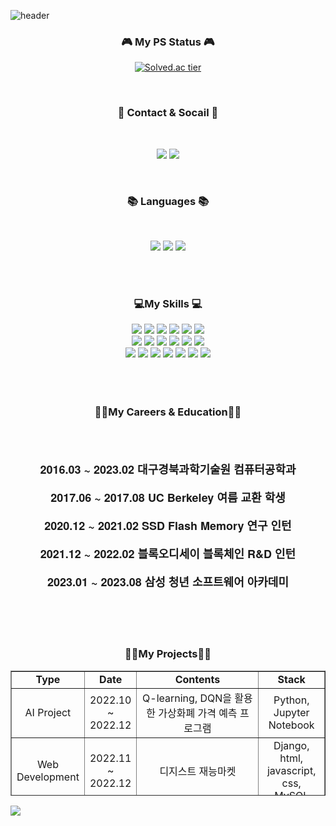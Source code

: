 
![header](https://capsule-render.vercel.app/api?type=Waving&height=200&color=timeAuto&text=Wonkyun&nbsp;World&section=header&animation=scaleIn&fontSize=50)

    
    
<div align="center">
<!--   <pre class="java" data-ke-language="java" data-ke-type="codeblock">
    <code class="hljs">
      <span class="hljs-function">
        <span class="hljs-keyword">class Programmer</span>
      </span>
    </code>
  </pre> -->

  
  <h3 align="center"><b>🎮 My PS Status 🎮</b></h3>
  
  [![Solved.ac tier](http://mazassumnida.wtf/api/v2/generate_badge?boj=wjddnjsrbs97)](https://solved.ac/wjddnjsrbs97)  
   
  </br>  
    
  <h3 align="center"><b>💌 Contact & Socail 💌 </b></h3>
  </br>
  <p align="center">
  <a href="https://velog.io/@1_kyun/series" target="_blank">
  <img src="http://img.shields.io/badge/-Velog-20c997?style=for-the-badge&link=https://velog.io/@1_kyun/series"/></a>
  </a>
  <a href="mailto:wjddnjsrbs97@gmail.com" target="_blank">
    <img src="https://img.shields.io/badge/Google-EA4335?style=for-the-badge&logo=gmail&logoColor=white"/>
  </a>
  </p>
  
  </br>
  
  <h3 align="center"><b>📚 Languages 📚</b></h3>
  </br>
  <p align="center">
  <img src="https://img.shields.io/badge/python-3776AB?style=for-the-badge&logo=python&logoColor=ffdd54"/>
  <img src="https://img.shields.io/badge/c++-%2300599C.svg?style=for-the-badge&logo=c%2B%2B&logoColor=white"/>
  <img src="https://img.shields.io/badge/Java-007396?style=for-the-badge&logo=OpenJDK&logoColor=white"/>
  </p>
  
  </br>
  </br>
  
  <h3 align="center"><b>💻My Skills 💻</b></h3>
  <div display="flex">
      <img src="https://img.shields.io/badge/Spring-6DB33F?style=for-the-badge&logo=spring&logoColor=white"/>
      <img src="https://img.shields.io/badge/SpringBoot-6DB33F?style=for-the-badge&logo=springboot&logoColor=white"/>
      <img src="https://img.shields.io/badge/Gradle-02303A?style=for-the-badge&logo=gradle&logoColor=white"/>
      <img src="https://img.shields.io/badge/vue.js-4FC08D?style=for-the-badge&logo=vue.js&logoColor=white"> 
      <img src="https://img.shields.io/badge/MySql-4479A1?style=for-the-badge&logo=mysql&logoColor=white"/>
      <img src="https://img.shields.io/badge/Amazon EC2-FF9900?style=for-the-badge&logo=amazonec2&logoColor=white"/>
        </br>
      <img src="https://img.shields.io/badge/Amazon RDS-527FFF?style=for-the-badge&logo=amazonrds&logoColor=white"/>
      <img src="https://img.shields.io/badge/amazonaws-232F3E?style=for-the-badge&logo=amazon aws&logoColor=white"> 
      <img src="https://img.shields.io/badge/html5-E34F26?style=for-the-badge&logo=html5&logoColor=white"> 
      <img src="https://img.shields.io/badge/css-1572B6?style=for-the-badge&logo=css3&logoColor=white"> 
      <img src="https://img.shields.io/badge/javascript-3572B6?style=for-the-badge&logo=javascript&logoColor=white"> 
      <img src="https://img.shields.io/badge/bootstrap-7952B3?style=for-the-badge&logo=bootstrap&logoColor=white">
          </br>
      <img src="https://img.shields.io/badge/jenkins-D24939?style=for-the-badge&logo=jenkins&logoColor=white">
      <img src="https://img.shields.io/badge/jpa-6DB33F?style=for-the-badge&logo=spring&logoColor=white">
      <img src="https://img.shields.io/badge/docker-2496ED?style=for-the-badge&logo=docker&logoColor=white">
      <img src="https://img.shields.io/badge/socket.io-010101?style=for-the-badge&logo=socket.io&logoColor=white">
      <img src="https://img.shields.io/badge/redis-DC382D?style=for-the-badge&logo=redis&logoColor=white">
      <img src="https://img.shields.io/badge/Amazon S3-569A31?style=for-the-badge&logo=Amazon s3&logoColor=white">
      <img src="https://img.shields.io/badge/nginx-009639?style=for-the-badge&logo=nginx&logoColor=white">  
        
  </div>
  </br>
  </br>
  </br>
    <h3 align="center"><b>👩‍🎓My Careers & Education👩‍🎓</b></h3> </br></br>
<div>
    <p style="font-family: 'Helvetica Neue', sans-serif; font-size: 18px; font-weight: bold;">2016.03 ~ 2023.02  대구경북과학기술원 컴퓨터공학과</p>
    <p style="font-family: 'Helvetica Neue', sans-serif; font-size: 18px; font-weight: bold;">2017.06 ~ 2017.08  UC Berkeley 여름 교환 학생</p>
    <p style="font-family: 'Helvetica Neue', sans-serif; font-size: 18px; font-weight: bold;">2020.12 ~ 2021.02  SSD Flash Memory 연구 인턴</p>
    <p style="font-family: 'Helvetica Neue', sans-serif; font-size: 18px; font-weight: bold;">2021.12 ~ 2022.02  블록오디세이 블록체인 R&D 인턴</p>
    <p style="font-family: 'Helvetica Neue', sans-serif; font-size: 18px; font-weight: bold;">2023.01 ~ 2023.08  삼성 청년 소프트웨어 아카데미</p>
</div>
  </br>
  </br>
  </br>
    <h3 align="center"><b>🐱‍🏍My Projects🐱‍🏍</b></h3>
    <table style="border-collapse: collapse; width: 100%; height: 200px;"border="1" data-ke-align="center" align = "center">
  <tbody>
    <tr style="height: 20px;">
      <td style="width: 14%; height: 20px; text-align: center;font-weight: 800;"><b>Type</b> </td>
      <td style="width: 15%; height: 20px; text-align: center;font-weight: 800;"><b>Date</b></td>
      <td style="width: 60%; height: 20px; text-align: center;font-weight: 800;"><b>Contents</b></td>
      <td style="width: 11%; height: 20px; text-align: center;font-weight: 800;"><b>Stack</b></td>
    </tr>
    <tr style="height: 20px;">
      <td style="width: 14%; height: 20px; text-align: center;">AI Project</td>
      <td style="width: 15%; height: 20px; text-align: center;">2022.10<br>~ 2022.12</td>
      <td style="width: 60%; height: 20px; text-align: center;">Q-learning, DQN을 활용한 가상화폐 가격 예측 프로그램</td>
      <td style="width: 11%; height: 20px; text-align: center;">Python, Jupyter Notebook</td>
    </tr>
    <tr style="height: 20px;">
      <td style="width: 14%; height: 20px; text-align: center;">Web<br>Development</td>
      <td style="width: 15%; height: 20px; text-align: center;">2022.11<br> ~ 2022.12</td>
      <td style="width: 60%; height: 20px; text-align: center;">디지스트 재능마켓</td>
      <td style="width: 11%; height: 20px; text-align: center;">Django, html, javascript, css, MySQL</td>
    </tr>
    <tr style="height: 20px;">
      <td style="width: 14%; height: 20px; text-align: center;">Web<br>Development</td>
      <td style="width: 15%; height: 20px; text-align: center;">2023.05 ~ 2023.06</td>
      <td style="width: 60%; height: 20px; text-align: center;">HomeGuys : 부동산 정보 제공 사이트 개발</td>
      <td style="width: 11%; height: 20px; text-align: center;">SpringBoot, Vue.js, MySQL</td>
    </tr>
    <tr style="height: 20px;">
      <td style="width: 14%; height: 20px; text-align: center;">App<br>Development</td>
      <td style="width: 15%; height: 20px; text-align: center;">2023.06 ~ 2023.08</td>
      <td style="width: 60%; height: 20px; text-align: center;">GumiInsider :<br>아카데미 학생들을 위한 SNS앱 서비스</td>
      <td style="width: 11%; height: 20px; text-align: center;">SpringBoot, React.js, Android, groom container, MySQL</td>
    </tr>
    <tr style="height: 20px;">
      <td style="width: 14%; height: 20px; text-align: center;">Web<br>Development & DevOps</td>
      <td style="width: 15%; height: 20px; text-align: center;">2023.07 ~ 2023.05</td>
      <td style="width: 60%; height: 20px; text-align: center;">MoneyMoa :<br>금융 예적금 비교분석 SNS</td>
      <td style="width: 11%; height: 20px; text-align: center;">SpringBoot, Vue.js3 AWS EC2, Docker, Jenkins, AWS S3, Redis, MongoDB, NGINX</td>
    </tr>
  </tbody>
</table>
  
  
 
</div>

<img src="https://capsule-render.vercel.app/api?type=waving&color=timeAuto&height=150&section=footer"/> 
